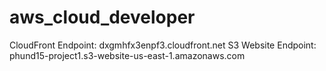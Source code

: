 # aws_cloud_developer
CloudFront Endpoint: dxgmhfx3enpf3.cloudfront.net
S3 Website Endpoint: phund15-project1.s3-website-us-east-1.amazonaws.com